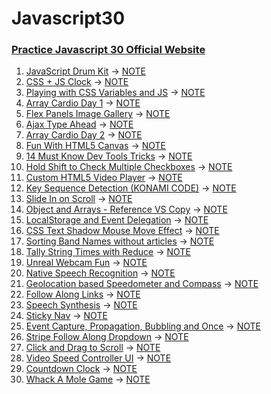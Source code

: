 # Javascript30

### [Practice Javascript 30 Official Website](https://javascript30.com/)

1. [JavaScript Drum Kit](https://cavalown.github.io/Javascript30/01JavaScriptDrumKit/) &rarr; [NOTE](https://cavalown.github.io/Javascript30/01JavaScriptDrumKit/note.md)
2. [CSS + JS Clock](https://cavalown.github.io/Javascript30/02JSandCSSClock/) &rarr; [NOTE]()
3. [Playing with CSS Variables and JS](https://cavalown.github.io/Javascript30/03CSSVariables/) &rarr; [NOTE]()
4. [Array Cardio Day 1](https://cavalown.github.io/Javascript30/04ArrayCardioDay1/) &rarr; [NOTE]()
5. [Flex Panels Image Gallery](https://cavalown.github.io/Javascript30/05FlexPanelGallery/) &rarr; [NOTE]()
6. [Ajax Type Ahead](https://cavalown.github.io/Javascript30/06TypeAhead/) &rarr; [NOTE]()
7. [Array Cardio Day 2](https://cavalown.github.io/Javascript30/07ArrayCardioDay2/) &rarr; [NOTE]()
8. [Fun With HTML5 Canvas](https://cavalown.github.io/Javascript30/08FunWithHTML5Canvas/) &rarr; [NOTE]()
9. [14 Must Know Dev Tools Tricks](https://cavalown.github.io/Javascript30/09DevToolsDomination/) &rarr; [NOTE]()
10. [Hold Shift to Check Multiple Checkboxes](https://cavalown.github.io/Javascript30/10HoldShiftandCheckCheckboxes/) &rarr; [NOTE]()
11. [Custom HTML5 Video Player](https://cavalown.github.io/Javascript30/11CustomVideoPlayer/) &rarr; [NOTE]()
12. [Key Sequence Detection (KONAMI CODE)](https://cavalown.github.io/Javascript30/12KeySequenceDetection/) &rarr; [NOTE]()
13. [Slide In on Scroll](https://cavalown.github.io/Javascript30/13SlideinonScroll/) &rarr; [NOTE]()
14. [Object and Arrays - Reference VS Copy](https://cavalown.github.io/Javascript30/14JavaScriptReferencesVSCopying/) &rarr; [NOTE]()
15. [LocalStorage and Event Delegation](https://cavalown.github.io/Javascript30/15LocalStorage/) &rarr; [NOTE]()
16. [CSS Text Shadow Mouse Move Effect](https://cavalown.github.io/Javascript30/16MouseMoveShadow/) &rarr; [NOTE]()
17. [Sorting Band Names without articles](https://cavalown.github.io/Javascript30/17SortWithoutArticles/) &rarr; [NOTE]()
18. [Tally String Times with Reduce](https://cavalown.github.io/Javascript30/18AddingUpTimesWithReduce/) &rarr; [NOTE]()
19. [Unreal Webcam Fun](https://cavalown.github.io/Javascript30/19WebcamFun/) &rarr; [NOTE]()
20. [Native Speech Recognition](https://cavalown.github.io/Javascript30/20SpeechDetection/) &rarr; [NOTE]()
21. [Geolocation based Speedometer and Compass](https://cavalown.github.io/Javascript30/21Geolocation/) &rarr; [NOTE]()
22. [Follow Along Links](https://cavalown.github.io/Javascript30/22FollowAlongLinkHighlighter/) &rarr; [NOTE]()
23. [Speech Synthesis](https://cavalown.github.io/Javascript30/23SpeechSynthesis/) &rarr; [NOTE]()
24. [Sticky Nav](https://cavalown.github.io/Javascript30/24StickyNav/) &rarr; [NOTE]()
25. [Event Capture, Propagation, Bubbling and Once](https://cavalown.github.io/Javascript30/25EventCapturePropagationBubblingandOnce/) &rarr; [NOTE]()
26. [Stripe Follow Along Dropdown](https://cavalown.github.io/Javascript30/26StripeFollowAlongNav/) &rarr; [NOTE]()
27. [Click and Drag to Scroll](https://cavalown.github.io/Javascript30/27ClickandDrag/) &rarr; [NOTE]()
28. [Video Speed Controller UI](https://cavalown.github.io/Javascript30/28VideoSpeedController/) &rarr; [NOTE]()
29. [Countdown Clock](https://cavalown.github.io/Javascript30/29CountdownTimer/) &rarr; [NOTE]()
30. [Whack A Mole Game](https://cavalown.github.io/Javascript30/30WhackAMole/) &rarr; [NOTE]()
